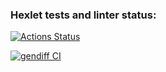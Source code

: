 ### Hexlet tests and linter status:
[![Actions Status](https://github.com/LKorsar/frontend-project-46/actions/workflows/hexlet-check.yml/badge.svg)](https://github.com/LKorsar/frontend-project-46/actions)

[![gendiff CI](https://github.com/LKorsar/frontend-project-46/actions/workflows/gendiff.yml/badge.svg)](https://github.com/LKorsar/frontend-project-46/actions/workflows/gendiff.yml)
